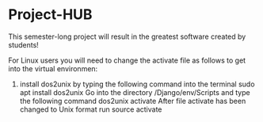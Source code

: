 # Project-HUB
This semester-long project will result in the greatest software created by students!


For Linux users you will need to change the activate file as follows to get into the virtual environmen:
1) install dos2unix by typing the following command into the terminal
sudo apt install dos2unix
Go into the directory /Django/env/Scripts and type the following command
dos2unix activate
After file activate has been changed to Unix format run
source activate
